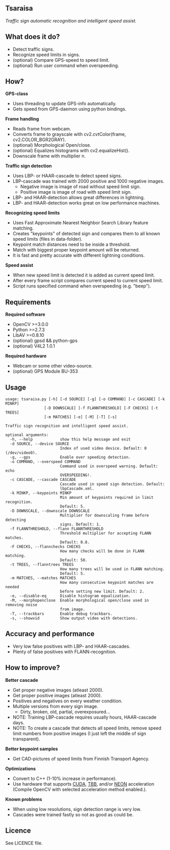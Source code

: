 Tsaraisa
-

_Traffic sign automatic recognition and intelligent speed assist._


What does it do?
-
* Detect traffic signs.
* Recognize speed limits in signs.
* (optional) Compare GPS-speed to speed limit.
* (optional) Run user command when overspeeding.

How?
-
**GPS-class**
* Uses threading to update GPS-info automatically.
* Gets speed from GPS-daemon using python bindings.

**Frame handling**
* Reads frame from webcam.
* Converts frame to grayscale with cv2.cvtColor(frame, cv2.COLOR_BGR2GRAY).
* (optional) Morphological Open/close.
* (optional) Equalizes histograms with cv2.equalizeHist().
* Downscale frame with multiplier n.

**Traffic sign detection**
* Uses LBP- or HAAR-cascade to detect speed signs.
* LBP-cascade was trained with 2000 positive and 1000 negative images.
  * Negative image is image of road without speed limit sign.
  * Positive image is image of road with speed limit sign.
* LBP- and HAAR-detection allows great differences in lightning.
* LBP- and HAAR-detection works great on low performance machines.

**Recognizing speed limits**
* Uses Fast Approximate Nearest Neighbor Search Library feature matching.
* Creates "keypoints" of detected sign and compares them to all known speed limits (files in data-folder).
* Keypoint match distances need to be inside a threshold.
* Match with biggest proper keypoint amount will be returned.
* It is fast and pretty accurate with different lightning conditions.

**Speed assist**
* When new speed limit is detected it is added as current speed limit.
* After every frame script compares current speed to current speed limit.
* Script runs specified command when overspeeding (e.g. "beep").

Requirements
-
**Required software**
* OpenCV >=3.0.0
* Python >=2.7.3
* LibAV >=0.8.10
* (optional) gpsd && python-gps
* (optional) V4L2 1.0.1

**Required hardware**
* Webcam or some other video-source.
* (optional) GPS Module BU-353

Usage
-
```
usage: tsaraisa.py [-h] [-d SOURCE] [-g] [-o COMMAND] [-c CASCADE] [-k MINKP]
                 [-D DOWNSCALE] [-f FLANNTHRESHOLD] [-F CHECKS] [-t TREES]
                 [-m MATCHES] [-e] [-M] [-T] [-s]

Traffic sign recognition and intelligent speed assist.

optional arguments:
  -h, --help            show this help message and exit
  -d SOURCE, --device SOURCE
                        Index of used video device. Default: 0 (/dev/video0).
  -g, --gps             Enable over speeding detection.
  -o COMMAND, --overspeed COMMAND
                        Command used in overspeed warning. Default: echo
                        OVERSPEEDING!.
  -c CASCADE, --cascade CASCADE
                        Cascade used in speed sign detection. Default:
                        lbpCascade.xml.
  -k MINKP, --keypoints MINKP
                        Min amount of keypoints required in limit recognition.
                        Default: 5.
  -D DOWNSCALE, --downscale DOWNSCALE
                        Multiplier for downscaling frame before detecting
                        signs. Default: 1.
  -f FLANNTHRESHOLD, --flann FLANNTHRESHOLD
                        Threshold multiplier for accepting FLANN matches.
                        Default: 0.8.
  -F CHECKS, --flannchecks CHECKS
                        How many checks will be done in FLANN matching.
                        Default: 50.
  -t TREES, --flanntrees TREES
                        How many trees will be used in FLANN matching.
                        Default: 5.
  -m MATCHES, --matches MATCHES
                        How many consecutive keypoint matches are needed
                        before setting new limit. Default: 2.
  -e, --disable-eq      Disable histogram equalization.
  -M, --morphopenclose  Enable morphological open/close used in removing noise
                        from image.
  -T, --trackbars       Enable debug trackbars.
  -s, --showvid         Show output video with detections.
```

Accuracy and performance
-
* Very low false positives with LBP- and HAAR-cascades.
* Plenty of false positives with FLANN-recognition.

How to improve?
-
**Better cascade**
* Get proper negative images (atleast 2000).
* Get proper positive images (atleast 2000).
* Positives and negatives on every weather condition.
* Multiple versions from every sign image.
  * Dirty, broken, old, partial, overexposured...
* NOTE: Training LBP-cascade requires usually hours, HAAR-cascade days.
* NOTE: To create a cascade that detects all speed limits, remove speed limit numbers from positive images (I just left the middle of sign transparent).

**Better keypoint samples**
* Get CAD-pictures of speed limits from Finnish Transport Agency.

**Optimizations**
* Convert to C++ (1-10% increase in performance).
* Use hardware that supports [CUDA](http://opencv.org/platforms/cuda.html), [TBB](https://www.threadingbuildingblocks.org/), and/or [NEON](http://www.arm.com/products/processors/technologies/neon.php) acceleration (Compile OpenCV with selected acceleration method enabled.).

**Known problems**
* When using low resolutions, sign detection range is very low.
* Cascades were trained fastly so not as good as could be.

Licence
-
See LICENCE file.
